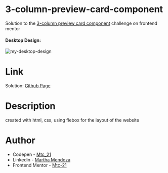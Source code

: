 # 3-column-preview-card-component
Solution to the [3-column preview card component](https://www.frontendmentor.io/challenges/3column-preview-card-component-pH92eAR2-) challenge on frontend mentor
#### Desktop Design:
![my-desktop-design](https://user-images.githubusercontent.com/71796360/137247409-cc355b39-d2fd-434b-a40e-8e0f00b394f5.PNG)
# Link
Solution: [Github Page]()
# Description
created with html, css, using flebox for the layout of the website 
# Author
- Codepen - [Mtc_21](https://codepen.io/Mtc_21/)
- Linkedin - [Martha Mendoza](https://www.linkedin.com/in/martha-mendoza-398007207/)
- Frontend Mentor - [Mtc-21](https://www.frontendmentor.io/profile/Mtc-21)
